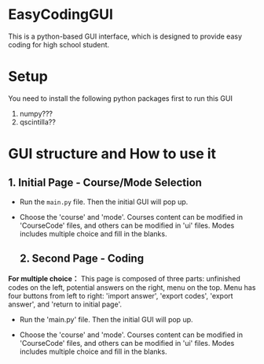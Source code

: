 # EasyCodingGUI
This is a python-based GUI interface, which is designed to provide easy coding for high school student.

# Setup
You need to install the following python packages first to run this GUI
1. numpy???
2. qscintilla??
  

# GUI structure and How to use it
  ## 1. Initial Page - Course/Mode Selection
- Run the `main.py` file. Then the initial GUI will pop up.

- Choose the 'course' and 'mode'. Courses content can be modified in 'CourseCode' files, and others can be modified in 'ui' files. Modes includes multiple choice and fill in the blanks.


  ## 2. Second Page - Coding 
**For multiple choice：**
This page is composed of three parts: unfinished codes on the left, potential answers on the right, menu on the top. Menu has four buttons from left to right: 'import answer', 'export codes', 'export answer', and 'return to initial page'.

- Run the 'main.py' file. Then the initial GUI will pop up.

- Choose the 'course' and 'mode'. Courses content can be modified in 'CourseCode' files, and others can be modified in 'ui' files. Modes includes multiple choice and fill in the blanks.
